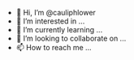 - 👋 Hi, I’m @cauliphlower
- 👀 I’m interested in ...
- 🌱 I’m currently learning ...
- 💞️ I’m looking to collaborate on ...
- 📫 How to reach me ...

<!---
cauliphlower/cauliphlower is a ✨ special ✨ repository because its `README.md` (this file) appears on your GitHub profile.
You can click the Preview link to take a look at your changes.
--->
